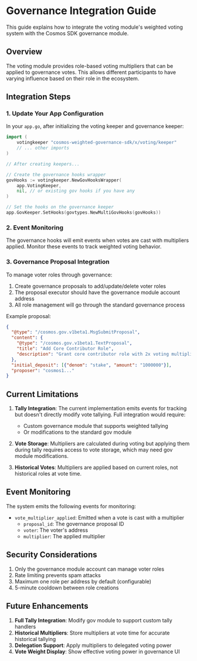 # Governance Integration Guide

This guide explains how to integrate the voting module's weighted voting system with the Cosmos SDK governance module.

## Overview

The voting module provides role-based voting multipliers that can be applied to governance votes. This allows different participants to have varying influence based on their role in the ecosystem.

## Integration Steps

### 1. Update Your App Configuration

In your `app.go`, after initializing the voting keeper and governance keeper:

```go
import (
    votingkeeper "cosmos-weighted-governance-sdk/x/voting/keeper"
    // ... other imports
)

// After creating keepers...

// Create the governance hooks wrapper
govHooks := votingkeeper.NewGovHooksWrapper(
    app.VotingKeeper,
    nil, // or existing gov hooks if you have any
)

// Set the hooks on the governance keeper
app.GovKeeper.SetHooks(govtypes.NewMultiGovHooks(govHooks))
```

### 2. Event Monitoring

The governance hooks will emit events when votes are cast with multipliers applied. Monitor these events to track weighted voting behavior.

### 3. Governance Proposal Integration

To manage voter roles through governance:

1. Create governance proposals to add/update/delete voter roles
2. The proposal executor should have the governance module account address
3. All role management will go through the standard governance process

Example proposal:

```json
{
  "@type": "/cosmos.gov.v1beta1.MsgSubmitProposal",
  "content": {
    "@type": "/cosmos.gov.v1beta1.TextProposal",
    "title": "Add Core Contributor Role",
    "description": "Grant core contributor role with 2x voting multiplier to cosmos1..."
  },
  "initial_deposit": [{"denom": "stake", "amount": "1000000"}],
  "proposer": "cosmos1..."
}
```

## Current Limitations

1. **Tally Integration**: The current implementation emits events for tracking but doesn't directly modify vote tallying. Full integration would require:
   - Custom governance module that supports weighted tallying
   - Or modifications to the standard gov module

2. **Vote Storage**: Multipliers are calculated during voting but applying them during tally requires access to vote storage, which may need gov module modifications.

3. **Historical Votes**: Multipliers are applied based on current roles, not historical roles at vote time.

## Event Monitoring

The system emits the following events for monitoring:

- `vote_multiplier_applied`: Emitted when a vote is cast with a multiplier
  - `proposal_id`: The governance proposal ID
  - `voter`: The voter's address
  - `multiplier`: The applied multiplier

## Security Considerations

1. Only the governance module account can manage voter roles
2. Rate limiting prevents spam attacks
3. Maximum one role per address by default (configurable)
4. 5-minute cooldown between role creations

## Future Enhancements

1. **Full Tally Integration**: Modify gov module to support custom tally handlers
2. **Historical Multipliers**: Store multipliers at vote time for accurate historical tallying
3. **Delegation Support**: Apply multipliers to delegated voting power
4. **Vote Weight Display**: Show effective voting power in governance UI